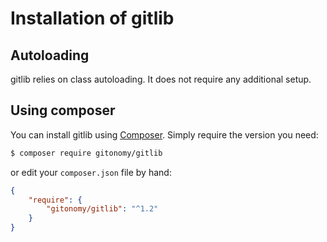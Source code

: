 Installation of gitlib
======================

Autoloading
-----------

gitlib relies on class autoloading. It does not require any additional setup.

Using composer
--------------

You can install gitlib using [Composer](https://getcomposer.org/). Simply
require the version you need:

```bash
$ composer require gitonomy/gitlib
```

or edit your `composer.json` file by hand:

```json
{
    "require": {
        "gitonomy/gitlib": "^1.2"
    }
}
```
